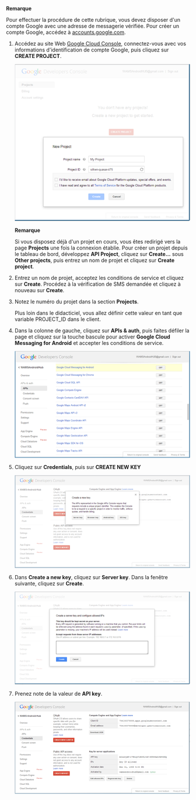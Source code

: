 

**Remarque**

Pour effectuer la procédure de cette rubrique, vous devez disposer d'un compte Google avec une adresse de messagerie vérifiée. Pour créer un compte Google, accédez à [accounts.google.com](http://go.microsoft.com/fwlink/p/?LinkId=268302).

1.  Accédez au site Web [Google Cloud Console](http://cloud.google.com/console), connectez-vous avec vos informations d'identification de compte Google, puis cliquez sur **CREATE PROJECT**.

	![](./media/notification-hubs-android-get-started/mobile-services-google-new-project.png)   

    **Remarque**

    Si vous disposez déjà d'un projet en cours, vous êtes redirigé vers la page **Projects** une fois la connexion établie. Pour créer un projet depuis le tableau de bord, développez **API Project**, cliquez sur **Create...** sous **Other projects**, puis entrez un nom de projet et cliquez sur **Create project**.

2.  Entrez un nom de projet, acceptez les conditions de service et cliquez sur **Create**. Procédez à la vérification de SMS demandée et cliquez à nouveau sur **Create**.

3.  Notez le numéro du projet dans la section **Projects**.

    Plus loin dans le didacticiel, vous allez définir cette valeur en tant que variable PROJECT\_ID dans le client.

4.  Dans la colonne de gauche, cliquez sur **APIs & auth**, puis faites défiler la page et cliquez sur la touche bascule pour activer **Google Cloud Messaging for Android** et accepter les conditions de service.

    ![](./media/notification-hubs-android-get-started/mobile-services-google-enable-GCM.png)

5.  Cliquez sur **Credentials**, puis sur **CREATE NEW KEY**

	![](./media/notification-hubs-android-get-started/mobile-services-google-create-server-key.png)

6.  Dans **Create a new key**, cliquez sur **Server key**. Dans la fenêtre suivante, cliquez sur **Create**.

	![](./media/notification-hubs-android-get-started/mobile-services-google-create-server-key2.png)

7.  Prenez note de la valeur de **API key**.

	![](./media/notification-hubs-android-get-started/mobile-services-google-create-server-key3.png) 


